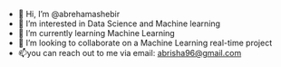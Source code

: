 - 👋 Hi, I’m @abrehamashebir
- 👀 I’m interested in Data Science and Machine learning
- 🌱 I’m currently learning Machine Learning
- 💞️ I’m looking to collaborate on a Machine Learning real-time project
- 📫you can reach out to me via email: abrisha96@gmail.com

<!---
abrehamashebir/abrehamashebir is a ✨ special ✨ repository because its `README.md` (this file) appears on your GitHub profile.
You can click the Preview link to take a look at your changes.
--->
